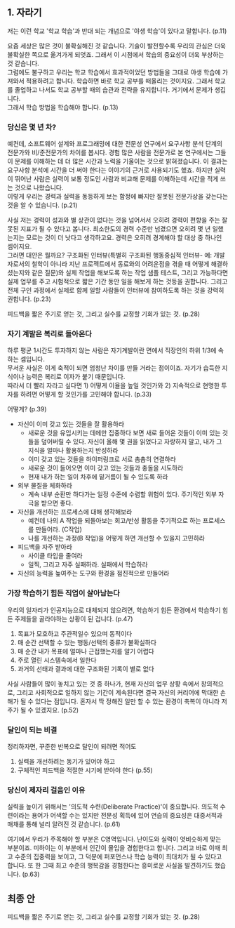 ## 1. 자라기
저는 이런 학교 '학교 학습'과 반대 되는 개념으로 '야생 학습'이 있다고 말합니다. (p.11)

요즘 세상은 많은 것이 불확실해진 것 같습니다. 기술이 발전할수록 우리의 관심은 더욱 불확실한 쪽으로 옮겨가게 되엇죠. 그래서 이 시점에서 학습의 중요성이 더욱 부상하는 것 같습니다.<br>
그럼에도 불구하고 우리는 학교 학습에서 효과적이었던 방법들을 그대로 야생 학습에 가져와서 적용하려고 합니다. 학습하면 바로 학교 공부를 떠올리는 것이지요. 그래서 학교를 졸업하고 나서도 학교 공부할 때의 습관과 전략을 유지합니다. 거기에서 문제가 생깁니다.<br>
그래서 학습 방법을 학습해야 합니다. (p.13)

### 당신은 몇 년 차?
예컨데, 소프트웨어 설계와 프로그래밍에 대한 전문성 연구에서 요구사항 분석 단계의 전문가와 비/준전문가의 차이를 봅시다. 경험 많은 사람을 전문가로 본 연구에서는 그들이 문제를 이해하는 데 더 많은 시간과 노력을 기울이는 것으로 밝혀졌습니다. 이 결과는 요구사항 분석에 시간을 더 써야 한다는 이야기의 근거로 사용되기도 했죠. 하지만 실력이 뛰어난 사람은 실력이 보통 정도인 사람과 비교해 문제를 이해하는데 시간을 적게 쓰는 것으로 나왔습니다.<br>
이렇게 우리는 경력과 실력을 동등하게 보는 함정에 빠지만 잘못된 전문가상을 갖는다는 것을 알 수 있습니다. (p.21)

사실 저는 경력이 성과와 별 상관이 없다는 것을 넘어서서 오히려 경력이 편향을 주는 잘못된 지표가 될 수 있다고 봅니다. 최소한도의 경력 수준만 넘겼으면 오히려 몇 년 일했는지는 모르는 것이 더 낫다고 생각하고요. 경력은 오히려 경계해야 할 대상 중 하나인 셈이지요.<br>
그러면 대안은 뭘까요? 구조화된 인터뷰(특별히 구조화된 행동중심적 인터뷰- 예: 개발자로서의 철학이 아니라 지난 프로젝트에서 동료와의 어려운점을 겪을 때 어떻게 해결하셨는지와 같은 질문)와 실제 작업을 해보도록 하는 작업 샘플 테스트, 그리고 가능하다면 실제 업무를 주고 시험적으로 짧은 기간 동안 일을 해보게 하는 것등을 권합니다. 그리고 전체 구인 과정에서 실제로 함께 일할 사람들이 인터뷰에 참여하도록 하는 것을 강력히 권합니다. (p.23)

피드백을 짧은 주기로 얻는 것, 그리고 실수를 교정할 기회가 있는 것. (p.28)

### 자기 계발은 복리로 돌아온다
하루 평균 1시간도 투자하지 않는 사람은 자기계발이란 면에서 직장인의 하위 1/3에 속하는 셈입니다.<br>
무서운 사실은 이게 축적이 되면 엄청난 차이를 만들 거라는 점이이죠. 자기가 습득한 지식이나 능력은 복리로 이자가 붙기 때문입니다. <br>
따라서 더 빨리 자라고 싶다면 1) 어떻게 이율을 높일 것인가와 2) 지속적으로 현명한 투자를 하려면 어떻게 할 것인가를 고민해야 합니다. (p.33)

어떻게? (p.39)
- 자신이 이미 갖고 있는 것들을 잘 활용하라
   - 새로운 것을 유입시키는 데에만 집중하다 보면 새로 들어온 것들이 이미 있는 것들을 덮어버릴 수 있다. 자신이 올해 몇 권을 읽었다고 자랑하지 말고, 내가 그 지식을 얼마나 활용하는지 반성하라
   - 이미 갖고 있는 것들을 하이퍼링크로 서로 촘촘히 연결하라
   - 새로운 것이 들어오면 이미 갖고 있는 것들과 충돌을 시도하라
   - 현재 내가 하는 일이 차후에 밑거름이 될 수 있도록 하라
- 외부 물질을 체화하라
   - 계속 내부 순환만 하다가는 일정 수준에 수렴할 위험이 있다. 주기적인 외부 자극을 받으면 좋다. 
- 자신을 개선하는 프로세스에 대해 생각해보라
   - 예컨데 나의 A 작업을 되돌아보는 회고/반성 활동을 주기적으로 하는 프로세스를 만들어라. (C작업)
   - 나를 개선하는 과정(B 작업)을 어떻게 하면 개선할 수 있을지 고민하라
- 피드백을 자주 받아라
   - 사이클 타입을 줄여라
   - 일찍, 그리고 자주 실패하라. 실패에서 학습하라
- 자신의 능력을 높여주는 도구와 환경을 점진적으로 만들어라

### 가장 학습하기 힘든 직업이 살아남는다
우리의 일자리가 인공지능으로 대체되지 않으려면, 학습하기 힘든 환경에서 학습하기 힘든 주제들을 골라야하는 상황이 된 겁니다. (p.47)
1. 목표가 모호하고 주관적일수 있으며 동적이다
2. 매 순간 선택할 수 있는 행동/선택의 중류가 불확실하다
3. 매 순간 내가 목표에 얼마나 근접했는지를 알기 어렵다
4. 주로 열린 시스템속에서 일한다
5. 과거의 선태과 결과에 대한 구조화된 기록이 별로 없다

사실 사람들이 많이 놓치고 있는 것 중 하나가, 현재 자신의 업무 상황 속에서 창의적으로, 그리고 사회적으로 일하지 않는 기간이 계속된다면 결국 자신의 커리어에 막대한 손해가 될 수 있다는 점입니다. 혼자서 딱 정해진 일만 할 수 있는 환경이 축복이 아니라 저주가 될 수 있겠지요. (p.52)

### 달인이 되는 비결
정리하자면, 꾸준한 반복으로 달인이 되려면 적어도
1. 실력을 개선하려는 동기가 있어야 하고
2. 구체적인 피드백을 적절한 시기에 받아야 한다 (p.55)

### 당신이 제자리 걸음인 이유
실력을 높이기 위해서는 '의도적 수련(Deliberate Practice)'이 중요합니다. 의도적 수련이라는 용어가 어색할 수는 있지만 전문성 획득에 있어 연습의 중요성은 대중서적과 매채를 통해 널리 알려진 것 같습니다. (p.61)

여기에서 우리가 주목해야 할 부분은 C영역입니다. 난이도와 실력이 엇비슷하게 맞는 부분이죠. 미하이는 이 부분에서 인간이 몰입을 경험한다고 합니다. 그리고 바로 이때 최고 수준의 집중력을 보이고, 그 덕분에 퍼포먼스나 학습 능력이 최대치가 될 수 있다고 합니다. 또 한 그때 최고 수준의 행복감을 경험한다는 흥미로운 사실을 발견하기도 했습니다. (p.63)




## 최종 안
피드백을 짧은 주기로 얻는 것, 그리고 실수를 교정할 기회가 있는 것. (p.28)
